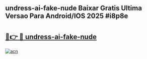 ## undress-ai-fake-nude Baixar Gratis Ultima Versao Para Android/IOS 2025 #i8p8e

# <h2><a href="https://ainizakaria.my?title=undress-ai-fake-nude&ref=20M">🔗👉 🔴 undress-ai-fake-nude</a></h2>

[![acn](https://github.com/user-attachments/assets/0f9c940e-d8b0-45ae-aac7-cd30a18b3e1c)](https://ainizakaria.my?title=undress-ai-fake-nude&ref=20M)

